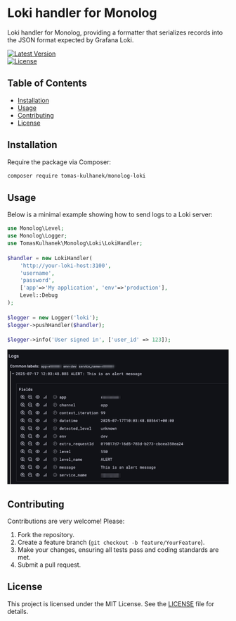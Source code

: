 # Loki handler for Monolog

Loki handler for Monolog, providing a formatter that serializes records into the JSON format expected by Grafana Loki.

[![Latest Version](https://img.shields.io/packagist/v/tomas-kulhanek/monolog-loki.svg)](https://packagist.org/packages/tomas-kulhanek/monolog-loki)  
[![License](https://img.shields.io/packagist/l/tomas-kulhanek/monolog-loki.svg)](LICENSE)

## Table of Contents

- [Installation](#installation)
- [Usage](#usage)
- [Contributing](#contributing)
- [License](#license)

## Installation

Require the package via Composer:

```bash
composer require tomas-kulhanek/monolog-loki
```

## Usage

Below is a minimal example showing how to send logs to a Loki server:

```php
use Monolog\Level;
use Monolog\Logger;
use TomasKulhanek\Monolog\Loki\LokiHandler;

$handler = new LokiHandler(
    'http://your-loki-host:3100',
    'username',
    'password',
    ['app'=>'My application', 'env'=>'production'],
    Level::Debug
);

$logger = new Logger('loki');
$logger->pushHandler($handler);

$logger->info('User signed in', ['user_id' => 123]);
```

![Grafana explore](docs/grafana_explore.png)
## Contributing

Contributions are very welcome! Please:

1. Fork the repository.
2. Create a feature branch (`git checkout -b feature/YourFeature`).
3. Make your changes, ensuring all tests pass and coding standards are met.
4. Submit a pull request.

## License

This project is licensed under the MIT License. See the [LICENSE](LICENSE) file for details.
